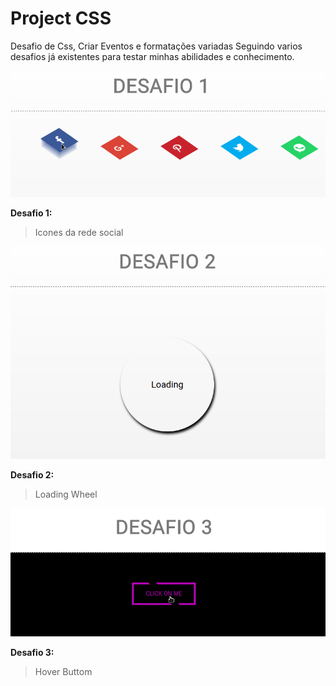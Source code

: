 # Project CSS
Desafio de Css, Criar Eventos e formatações variadas
Seguindo varios desafios já existentes para testar minhas abilidades e conhecimento.



![](Chalenge_1/def.gif)

**Desafio 1:**
> Icones da rede social 

![](Chalenge_2/def.gif)

**Desafio 2:**
> Loading Wheel


![](Chalenge_3/def.gif)

**Desafio 3:**
> Hover Buttom
